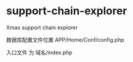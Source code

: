 # support-chain-explorer
Xmax support chain explorer

数据库配置文件位置	APP/Home/Conf/config.php

入口文件 为 域名/index.php
